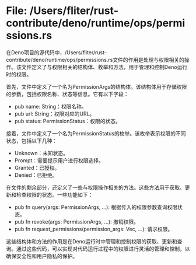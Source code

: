 # File: /Users/fliter/rust-contribute/deno/runtime/ops/permissions.rs

在Deno项目的源代码中，/Users/fliter/rust-contribute/deno/runtime/ops/permissions.rs文件的作用是处理与权限相关的操作。该文件定义了与权限相关的结构体、枚举和方法，用于管理和控制Deno运行时的权限。

首先，文件中定义了一个名为PermissionArgs的结构体。该结构体用于存储权限的参数，包括权限名称、状态等信息。它有以下字段：
- pub name: String：权限名称。
- pub url: String：权限对应的URL。
- pub status: PermissionStatus：权限的状态。

接着，文件中定义了一个名为PermissionStatus的枚举。该枚举表示权限的不同状态，包括以下几种：
- Unknown：未知状态。
- Prompt：需要提示用户进行权限选择。
- Granted：已授权。
- Denied：已拒绝。

在文件的剩余部分，还定义了一些与权限操作相关的方法。这些方法用于获取、更新和检查权限的状态。一些功能如下：
- pub fn query(args: PermissionArgs, ...): 根据传入的权限参数查询权限状态。
- pub fn revoke(args: PermissionArgs, ...): 撤销权限。
- pub fn request_permissions(permission_args: Vec<PermissionArgs>, ...): 请求权限。

这些结构体和方法的作用是在Deno运行时中管理和控制权限的获取、更新和查询。通过这些代码，可以实现对代码运行过程中的权限进行灵活的管理和控制，以确保安全性和用户隐私的保护。

